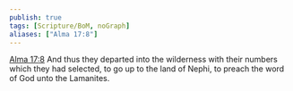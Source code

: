 ```yaml
---
publish: true
tags: [Scripture/BoM, noGraph]
aliases: ["Alma 17:8"]
---
```

[Alma 17:8](https://churchofjesuschrist.org/study/scriptures/bofm/alma/17?lang=eng&id=p8#p8) And thus they departed into the wilderness with their numbers which they had selected, to go up to the land of Nephi, to preach the word of God unto the Lamanites.
